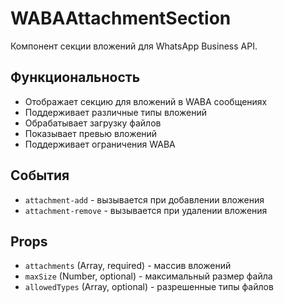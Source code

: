 # WABAAttachmentSection

Компонент секции вложений для WhatsApp Business API.

## Функциональность

- Отображает секцию для вложений в WABA сообщениях
- Поддерживает различные типы вложений
- Обрабатывает загрузку файлов
- Показывает превью вложений
- Поддерживает ограничения WABA

## События

- `attachment-add` - вызывается при добавлении вложения
- `attachment-remove` - вызывается при удалении вложения

## Props

- `attachments` (Array, required) - массив вложений
- `maxSize` (Number, optional) - максимальный размер файла
- `allowedTypes` (Array, optional) - разрешенные типы файлов
